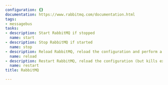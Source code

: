 ```yaml
---
configuration: {}
documentation: https://www.rabbitmq.com/documentation.html
tags:
- messagebus
tasks:
- description: Start RabbitMQ if stopped
  name: start
- description: Stop RabbitMQ if started
  name: stop
- description: Reload RabbitMQ, reload the configuration and perform a graceful restart
  name: reload
- description: Restart RabbitMQ, reload the configuration (but kills existing connection)
  name: restart
title: RabbitMQ

---
```

